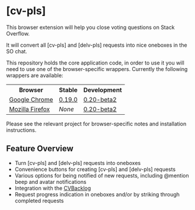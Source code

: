 [cv-pls]
========

This browser extension will help you close voting questions on Stack Overflow.

It will convert all [cv-pls] and [delv-pls] requests into nice oneboxes in the SO chat.

This repository holds the core application code, in order to use it you will need to use one of the browser-specific wrappers. Currently the following wrappers are available:

<table>
  <tr>
    <th>Browser</th>
    <th>Stable</th>
    <th>Development</th>
  </tr>
  <tr>
    <td><a href="https://github.com/cv-pls/chrome-cv-pls">Google Chrome</a></td>
    <td><a href="https://github.com/downloads/cv-pls/chrome-cv-pls/cv-pls_0.19.0.crx">0.19.0</a></td>
    <td><a href="http://download.networkm.net/code/cv-pls_0.20-beta2.crx">0.20-beta2</a></td>
  </tr>
  <tr>
    <td><a href="https://github.com/cv-pls/ff-cv-pls">Mozilla Firefox</a></td>
    <td><i>None</i></td>
    <td><a href="http://download.networkm.net/code/cv-pls_0.20-beta2.xpi">0.20-beta2</a></td>
  </tr>
</table>

Please see the relevant project for browser-specific notes and installation instructions.

Feature Overview
----------------

- Turn [cv-pls] and [delv-pls] requests into oneboxes
- Convenience buttons for creating [cv-pls] and [delv-pls] requests
- Various options for being notified of new requests, including @mention beep and avatar notifications
- Integration with the [CVBacklog][1]
- Request progress indication in oneboxes and/or by striking through completed requests

[1]:https://github.com/gooh/CVBacklog
